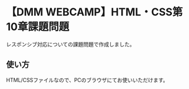 # 【DMM WEBCAMP】HTML・CSS第10章課題問題
レスポンシブ対応についての課題問題で作成しました。

## 使い方
HTML/CSSファイルなので、PCのブラウザにてお使いいただけます。
